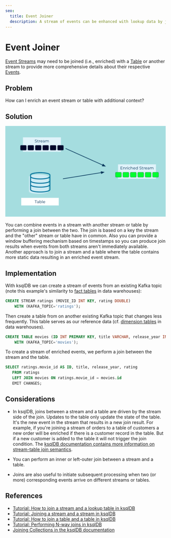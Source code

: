 ```yaml
---
seo:
  title: Event Joiner
  description: A stream of events can be enhanced with lookup data by joining the stream with a table
---
```


# Event Joiner

[Event Streams](../event-stream/event-stream.md) may need to be joined (i.e., enriched) with a [Table](../table/state-table.md) or another stream to provide more comprehensive details about their respective [Events](../event/event.md).

## Problem

How can I enrich an event stream or table with additional context?

## Solution

![event joiner](../img/event-joiner.png)

You can combine events in a stream with another stream or table by performing a join between the two.  The join is based on a key the stream and the "other" stream or table have in common.  Also you can provide a window buffering mechanism based on timestamps so you can produce join results when events from both streams aren't immediately available.  Another approach is to join a stream and a table where the table contains more static data resulting in an enriched event stream. 


## Implementation

With ksqlDB we can create a stream of events from an existing Kafka topic (note this example's similarity to [fact tables](https://en.wikipedia.org/wiki/Fact_table) in data warehouses):

```sql
CREATE STREAM ratings (MOVIE_ID INT KEY, rating DOUBLE)
    WITH (KAFKA_TOPIC='ratings');
```

Then create a table from on another existing Kafka topic that changes less frequently. This table serves as our reference data (cf. [dimension tables](https://en.wikipedia.org/wiki/Dimension_(data_warehouse)) in data warehouses).

```sql
CREATE TABLE movies (ID INT PRIMARY KEY, title VARCHAR, release_year INT)
    WITH (KAFKA_TOPIC='movies');

```

To create a stream of enriched events, we perform a join between the stream and the table.

```sql
SELECT ratings.movie_id AS ID, title, release_year, rating
   FROM ratings
   LEFT JOIN movies ON ratings.movie_id = movies.id
   EMIT CHANGES;
```

## Considerations

* In ksqlDB, joins between a stream and a table are driven by the stream side of the join.  Updates to the table only update the state of the table.  It's the new event in the stream that results in a new join result.  For example, if you're joining a stream of orders to a table of customers a new order will be enriched if there is a customer record in the table. But if a new customer is added to the table it will not trigger the join condition. The [ksqlDB documentation contains more information on stream-table join semantics](https://docs.ksqldb.io/en/latest/developer-guide/joins/join-streams-and-tables/#semantics-of-stream-table-joins). 

* You can perform an inner or left-outer join between a stream and a table.

* Joins are also useful to initiate subsequent processing when two (or more) corresponding events arrive on different streams or tables.



## References

* [Tutorial: How to join a stream and a lookup table in ksqlDB](https://kafka-tutorials.confluent.io/join-a-stream-to-a-table/ksql.html)
* [Tutorial: Joining a stream and a stream in ksqlDB](https://kafka-tutorials.confluent.io/join-a-stream-to-a-stream/ksql.html)
* [Tutorial: How to join a table and a table in ksqlDB](https://kafka-tutorials.confluent.io/join-a-table-to-a-table/ksql.html)
* [Tutorial: Performing N-way joins in ksqlDB](https://kafka-tutorials.confluent.io/multi-joins/ksql.html)
* [Joining Collections in the ksqlDB documentation](https://docs.ksqldb.io/en/latest/developer-guide/joins/join-streams-and-tables/)

